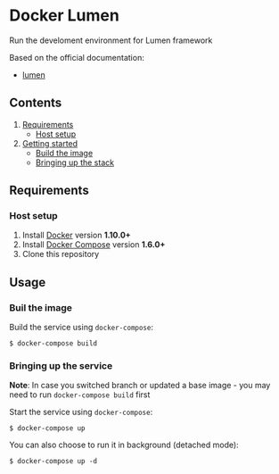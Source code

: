 # Docker Lumen

Run the develoment environment for Lumen framework

Based on the official documentation:

* [lumen](https://lumen.laravel.com)

## Contents

1. [Requirements](#requirements)
   * [Host setup](#host-setup)
2. [Getting started](#getting-started)
   * [Build the image](#build-image)
   * [Bringing up the stack](#bringing-up-the-stack)

## Requirements

### Host setup

1. Install [Docker](https://www.docker.com/community-edition#/download) version **1.10.0+**
2. Install [Docker Compose](https://docs.docker.com/compose/install/) version **1.6.0+**
3. Clone this repository

## Usage

### Buil the image

Build the service using `docker-compose`:

```console
$ docker-compose build
```

### Bringing up the service

**Note**: In case you switched branch or updated a base image - you may need to run `docker-compose build` first

Start the service using `docker-compose`:

```console
$ docker-compose up
```

You can also choose to run it in background (detached mode):

```console
$ docker-compose up -d
```
